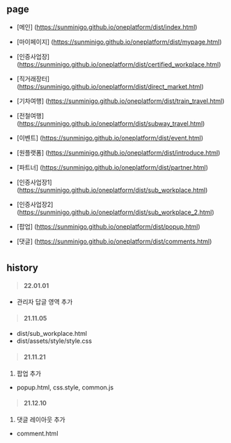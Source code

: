 ## page

- [메인] (https://sunminigo.github.io/oneplatform/dist/index.html)
- [마이페이지] (https://sunminigo.github.io/oneplatform/dist/mypage.html)
- [인증사업장] (https://sunminigo.github.io/oneplatform/dist/certified_workplace.html)
- [직거래장터] (https://sunminigo.github.io/oneplatform/dist/direct_market.html)
- [기차여행] (https://sunminigo.github.io/oneplatform/dist/train_travel.html)
- [전철여행] (https://sunminigo.github.io/oneplatform/dist/subway_travel.html)
- [이벤트] (https://sunminigo.github.io/oneplatform/dist/event.html)
- [원플랫폼] (https://sunminigo.github.io/oneplatform/dist/introduce.html)
- [파트너] (https://sunminigo.github.io/oneplatform/dist/partner.html)
- [인증사업장1] (https://sunminigo.github.io/oneplatform/dist/sub_workplace.html)
- [인증사업장2] (https://sunminigo.github.io/oneplatform/dist/sub_workplace_2.html)

- [팝업] (https://sunminigo.github.io/oneplatform/dist/popup.html)

- [댓글] (https://sunminigo.github.io/oneplatform/dist/comments.html)

#
## history

> #### 22.01.01
- 관리자 답글 영역 추가

> #### 21.11.05
- dist/sub_workplace.html
- dist/assets/style/style.css

> #### 21.11.21
1. 팝업 추가
- popup.html, css.style, common.js

> #### 21.12.10
1. 댓글 레이아웃 추가
- comment.html
  
